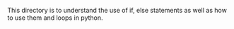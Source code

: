 This directory is to understand the use of if, else statements as well as how to use them and loops in python.

